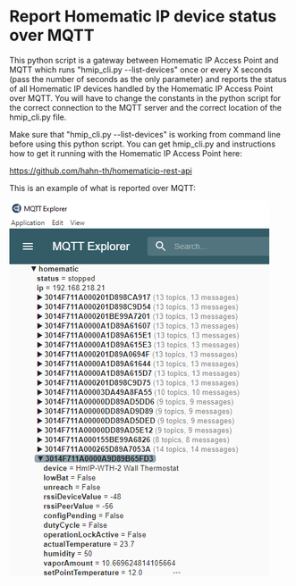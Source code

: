 # Report Homematic IP device status over MQTT

This python script is a gateway between Homematic IP Access Point and MQTT which runs "hmip_cli.py --list-devices" once or every X seconds (pass the number of seconds as the only parameter) and reports the status of all Homematic IP devices handled by the Homematic IP Access Point over MQTT. You will have to change the constants in the python script for the correct connection to the MQTT server and the correct location of the hmip_cli.py file.

Make sure that "hmip_cli.py --list-devices" is working from command line before using this python script. You can get hmip_cli.py and instructions how to get it running with the Homematic IP Access Point here:

https://github.com/hahn-th/homematicip-rest-api

This is an example of what is reported over MQTT:

![MQTT Explorer](HMtoMQTT.png?raw=true "MQTT Explorer")
